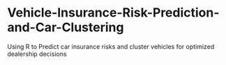 # Vehicle-Insurance-Risk-Prediction-and-Car-Clustering
Using R to Predict car insurance risks and cluster vehicles for optimized dealership decisions
